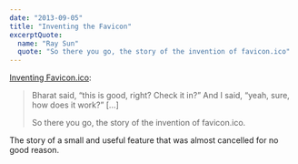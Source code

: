 ```yaml
---
date: "2013-09-05"
title: "Inventing the Favicon"
excerptQuote:
  name: "Ray Sun"
  quote: "So there you go, the story of the invention of favicon.ico"
---
```


[Inventing Favicon.ico](http://ruthlessray.wordpress.com/2013/09/02/inventing-favicon-ico/):

> Bharat said, “this is good, right? Check it in?” And I said, “yeah, sure, how does it work?” […]
>
> So there you go, the story of the invention of favicon.ico.

The story of a small and useful feature that was almost cancelled for no good reason.
